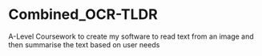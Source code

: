# Combined_OCR-TLDR
A-Level Coursework to create my software to read text from an image and then summarise the text based on user needs
